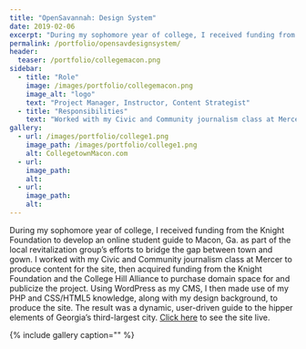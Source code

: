 ```yaml
---
title: "OpenSavannah: Design System"
date: 2019-02-06
excerpt: "During my sophomore year of college, I received funding from the Knight Foundation to develop an online student guide to Macon, Ga."
permalink: /portfolio/opensavdesignsystem/
header:
  teaser: /portfolio/collegemacon.png
sidebar:
  - title: "Role"
    image: /images/portfolio/collegemacon.png
    image_alt: "logo"
    text: "Project Manager, Instructor, Content Strategist"
  - title: "Responsibilities"
    text: "Worked with my Civic and Community journalism class at Mercer to produce content for the site, then acquired funding from the Knight Foundation and the College Hill Alliance to purchase domain space for and publicize the project. "
gallery:
  - url: /images/portfolio/college1.png
    image_path: /images/portfolio/college1.png
    alt: CollegetownMacon.com
  - url:
    image_path:
    alt:
  - url:
    image_path:
    alt:
---
```


During my sophomore year of college, I received funding from the Knight Foundation to develop an online student guide to Macon, Ga. as part of the local revitalization group’s efforts to bridge the gap between town and gown. I worked with my Civic and Community journalism class at Mercer to produce content for the site, then acquired funding from the Knight Foundation and the College Hill Alliance to purchase domain space for and publicize the project. Using WordPress as my CMS, I then made use of my PHP and CSS/HTML5 knowledge, along with my design background, to produce the site.  The result was a dynamic, user-driven guide to the hipper elements of Georgia’s third-largest city. [Click here](http://collegetownmacon.com/) to see the site live.

{% include gallery caption="" %}
